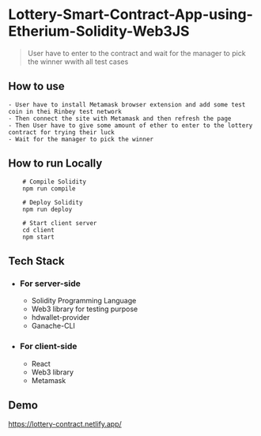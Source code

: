 # Lottery-Smart-Contract-App-using-Etherium-Solidity-Web3JS

> User have to enter to the contract and wait for the manager to pick the winner wwith all test cases

## How to use

    - User have to install Metamask browser extension and add some test coin in thei Rinbey test network
    - Then connect the site with Metamask and then refresh the page
    - Then User have to give some amount of ether to enter to the lottery contract for trying their luck
    - Wait for the manager to pick the winner

## How to run Locally

```
    # Compile Solidity
    npm run compile

    # Deploy Solidity
    npm run deploy

    # Start client server
    cd client
    npm start

```

## Tech Stack

- ### For server-side

  - Solidity Programming Language
  - Web3 library for testing purpose
  - hdwallet-provider
  - Ganache-CLI

- ### For client-side
  - React
  - Web3 library
  - Metamask

## Demo

https://lottery-contract.netlify.app/
